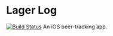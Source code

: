 # Lager Log

[![Build Status](https://travis-ci.org/lagrco/lagr.png?branch=feature/show-history)](https://travis-ci.org/lagrco/lagr) An iOS beer-tracking app.

